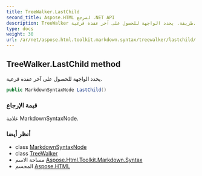 ```yaml
---
title: TreeWalker.LastChild
second_title: Aspose.HTML لمرجع .NET API
description: TreeWalker طريقة. يحدد الواجهة للحصول على آخر عقدة فرعية.
type: docs
weight: 30
url: /ar/net/aspose.html.toolkit.markdown.syntax/treewalker/lastchild/
---
```

## TreeWalker.LastChild method

يحدد الواجهة للحصول على آخر عقدة فرعية.

```csharp
public MarkdownSyntaxNode LastChild()
```

### قيمة الإرجاع

علامة MarkdownSyntaxNode.

### أنظر أيضا

* class [MarkdownSyntaxNode](../../markdownsyntaxnode/)
* class [TreeWalker](../)
* مساحة الاسم [Aspose.Html.Toolkit.Markdown.Syntax](../../treewalker/)
* المجسم [Aspose.HTML](../../../)


